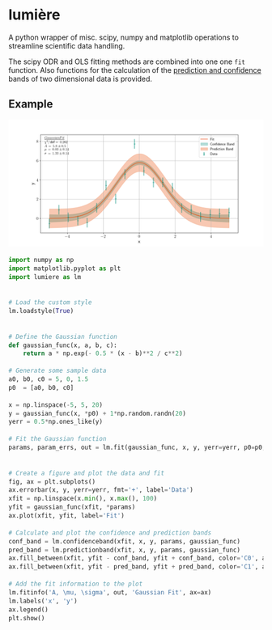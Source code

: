 # lumière

A python wrapper of misc. scipy, numpy and matplotlib operations to streamline scientific data handling. 

The scipy ODR and OLS fitting methods are combined into one one `fit` function.
Also functions for the calculation of the [prediction and confidence](https://en.wikipedia.org/wiki/Confidence_and_prediction_bands) bands of two dimensional data is provided.

## Example

![img](./ExampleFigure.png)

```python
import numpy as np
import matplotlib.pyplot as plt
import lumiere as lm


# Load the custom style
lm.loadstyle(True)


# Define the Gaussian function
def gaussian_func(x, a, b, c):
    return a * np.exp(- 0.5 * (x - b)**2 / c**2)

# Generate some sample data
a0, b0, c0 = 5, 0, 1.5
p0  = [a0, b0, c0]

x = np.linspace(-5, 5, 20)
y = gaussian_func(x, *p0) + 1*np.random.randn(20)
yerr = 0.5*np.ones_like(y)

# Fit the Gaussian function
params, param_errs, out = lm.fit(gaussian_func, x, y, yerr=yerr, p0=p0, return_out=True)


# Create a figure and plot the data and fit
fig, ax = plt.subplots()
ax.errorbar(x, y, yerr=yerr, fmt='+', label='Data')
xfit = np.linspace(x.min(), x.max(), 100)
yfit = gaussian_func(xfit, *params)
ax.plot(xfit, yfit, label='Fit')

# Calculate and plot the confidence and prediction bands
conf_band = lm.confidenceband(xfit, x, y, params, gaussian_func)
pred_band = lm.predictionband(xfit, x, y, params, gaussian_func)
ax.fill_between(xfit, yfit - conf_band, yfit + conf_band, color='C0', alpha=0.3, label='Confidence Band')
ax.fill_between(xfit, yfit - pred_band, yfit + pred_band, color='C1', alpha=0.3, label='Prediction Band')

# Add the fit information to the plot
lm.fitinfo('A, \mu, \sigma', out, 'Gaussian Fit', ax=ax)
lm.labels('x', 'y')
ax.legend()
plt.show()
```
